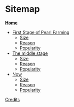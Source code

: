 # Sitemap

<p><strong><a href="index" title="Home">Home</a></strong></p>
<ul>
  <!--first stage-->
  <li>
    <a href="/wiki/firststage/#">First Stage of Pearl Farming</a>
    <ul>
      <li><a href="wiki/firststage/#size">Size</a></li>
      <li><a href="wiki/firststage/#reason">Reason</a></li>
      <li><a href="wiki/firststage/#popularity">Popularity</a></li>
    </ul>
  </li>
  <!--Secondary stage-->
  <li><a href="wiki/secondstage/#">The middle stage</a>
    <ul>
      <li><a href="wiki/secondstage/#size">Size</a></li>
      <li><a href="wiki/secondstage/#reason">Reason</a></li>
      <li><a href="wiki/secondstage/#popularity">Popularity</a></li>
    </ul>
  </li>
  <!--Third Stage(now)-->
  <li><a href="wiki/now/#">Now</a>
    <ul>
      <li><a href="wiki/now/#size">Size</a></li>
      <li><a href="wiki/now/#reason">Reason</a></li>
      <li><a href="wiki/now/#popularity">Popularity</a></li>
    </ul>
  </li>
</ul>
<a href="credits">Credits</a>
